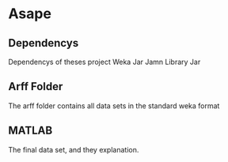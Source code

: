 # Asape

## Dependencys
Dependencys of theses project
Weka Jar
Jamn Library Jar

## Arff Folder
The arff folder contains all data sets in the standard weka format

## MATLAB
The final data set, and they explanation.
